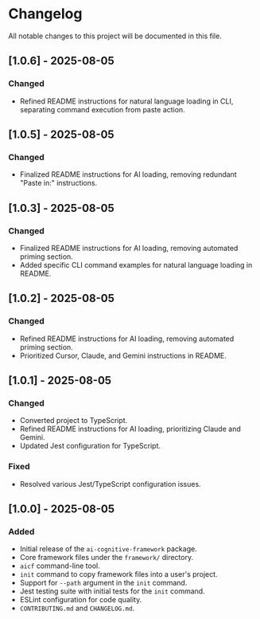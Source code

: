 # Changelog

All notable changes to this project will be documented in this file.

## [1.0.6] - 2025-08-05

### Changed
- Refined README instructions for natural language loading in CLI, separating command execution from paste action.

## [1.0.5] - 2025-08-05

### Changed
- Finalized README instructions for AI loading, removing redundant "Paste in:" instructions.

## [1.0.3] - 2025-08-05

### Changed
- Finalized README instructions for AI loading, removing automated priming section.
- Added specific CLI command examples for natural language loading in README.

## [1.0.2] - 2025-08-05

### Changed
- Refined README instructions for AI loading, removing automated priming section.
- Prioritized Cursor, Claude, and Gemini instructions in README.

## [1.0.1] - 2025-08-05

### Changed
- Converted project to TypeScript.
- Refined README instructions for AI loading, prioritizing Claude and Gemini.
- Updated Jest configuration for TypeScript.

### Fixed
- Resolved various Jest/TypeScript configuration issues.

## [1.0.0] - 2025-08-05

### Added

- Initial release of the `ai-cognitive-framework` package.
- Core framework files under the `framework/` directory.
- `aicf` command-line tool.
- `init` command to copy framework files into a user's project.
- Support for `--path` argument in the `init` command.
- Jest testing suite with initial tests for the `init` command.
- ESLint configuration for code quality.
- `CONTRIBUTING.md` and `CHANGELOG.md`.